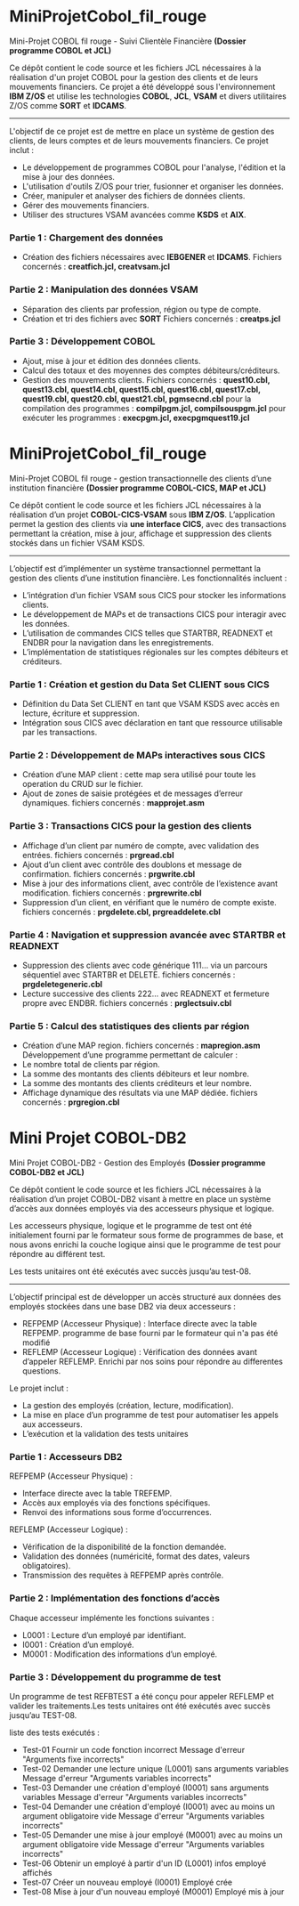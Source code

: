 # MiniProjetCobol_fil_rouge
Mini-Projet COBOL fil rouge - Suivi Clientèle Financière
**(Dossier programme COBOL et JCL)**

Ce dépôt contient le code source et les fichiers JCL nécessaires à la réalisation d'un projet COBOL pour la gestion des clients et de leurs mouvements financiers. 
Ce projet a été développé sous l'environnement **IBM Z/OS** et utilise les technologies **COBOL**, **JCL**, **VSAM** et divers utilitaires Z/OS comme **SORT** et **IDCAMS**.

-----

L'objectif de ce projet est de mettre en place un système de gestion des clients, de leurs comptes et de leurs mouvements financiers. Ce projet inclut :
- Le développement de programmes COBOL pour l'analyse, l'édition et la mise à jour des données.
- L'utilisation d'outils Z/OS pour trier, fusionner et organiser les données.
- Créer, manipuler et analyser des fichiers de données clients.
- Gérer des mouvements financiers.
- Utiliser des structures VSAM avancées comme **KSDS** et **AIX**.

### Partie 1 : Chargement des données
- Création des fichiers nécessaires avec **IEBGENER** et **IDCAMS**.
Fichiers concernés : **creatfich.jcl, creatvsam.jcl**

### Partie 2 : Manipulation des données VSAM
- Séparation des clients par profession, région ou type de compte.
- Création et tri des fichiers avec **SORT**
Fichiers concernés : **creatps.jcl**

### Partie 3 : Développement COBOL
- Ajout, mise à jour et édition des données clients.
- Calcul des totaux et des moyennes des comptes débiteurs/créditeurs.
- Gestion des mouvements clients.
Fichiers concernés : **quest10.cbl, quest13.cbl, quest14.cbl, quest15.cbl, quest16.cbl, quest17.cbl, quest19.cbl, quest20.cbl, quest21.cbl, pgmsecnd.cbl**
pour la compilation des programmes : **compilpgm.jcl, compilsouspgm.jcl**
pour exécuter les programmes : **execpgm.jcl, execpgmquest19.jcl**

# MiniProjetCobol_fil_rouge
Mini-Projet COBOL fil rouge - gestion transactionnelle des clients d’une institution financière
**(Dossier programme COBOL-CICS, MAP et JCL)**

Ce dépôt contient le code source et les fichiers JCL nécessaires à la réalisation d’un projet **COBOL-CICS-VSAM** sous **IBM Z/OS**.
L’application permet la gestion des clients via **une interface CICS**, avec des transactions permettant la création, mise à jour, affichage et suppression des clients stockés dans un fichier VSAM KSDS.

-----

L’objectif est d’implémenter un système transactionnel permettant la gestion des clients d’une institution financière.
Les fonctionnalités incluent :
- L’intégration d’un fichier VSAM sous CICS pour stocker les informations clients.
- Le développement de MAPs et de transactions CICS pour interagir avec les données.
- L’utilisation de commandes CICS telles que STARTBR, READNEXT et ENDBR pour la navigation dans les enregistrements.
- L’implémentation de statistiques régionales sur les comptes débiteurs et créditeurs.

### Partie 1 : Création et gestion du Data Set CLIENT sous CICS
- Définition du Data Set CLIENT en tant que VSAM KSDS avec accès en lecture, écriture et suppression.
- Intégration sous CICS avec déclaration en tant que ressource utilisable par les transactions.

### Partie 2 : Développement de MAPs interactives sous CICS
- Création d’une MAP client : cette map sera utilisé pour toute les operation du CRUD sur le fichier.
- Ajout de zones de saisie protégées et de messages d’erreur dynamiques.
fichiers concernés : **mapprojet.asm**

### Partie 3 : Transactions CICS pour la gestion des clients
- Affichage d’un client par numéro de compte, avec validation des entrées.
fichiers concernés : **prgread.cbl**
- Ajout d’un client avec contrôle des doublons et message de confirmation.
fichiers concernés : **prgwrite.cbl**
- Mise à jour des informations client, avec contrôle de l’existence avant modification.
fichiers concernés : **prgrewrite.cbl**
- Suppression d’un client, en vérifiant que le numéro de compte existe.
fichiers concernés : **prgdelete.cbl, prgreaddelete.cbl**

### Partie 4 : Navigation et suppression avancée avec STARTBR et READNEXT
- Suppression des clients avec code générique 111... via un parcours séquentiel avec STARTBR et DELETE.
fichiers concernés : **prgdeletegeneric.cbl**
- Lecture successive des clients 222... avec READNEXT et fermeture propre avec ENDBR.
fichiers concernés : **prglectsuiv.cbl**

### Partie 5 : Calcul des statistiques des clients par région
- Création d’une MAP region.
fichiers concernés : **mapregion.asm**
Développement d’une programme permettant de calculer :
- Le nombre total de clients par région.
- La somme des montants des clients débiteurs et leur nombre.
- La somme des montants des clients créditeurs et leur nombre.
- Affichage dynamique des résultats via une MAP dédiée.
fichiers concernés : **prgregion.cbl**

# Mini Projet COBOL-DB2 
Mini Projet COBOL-DB2 - Gestion des Employés **(Dossier programme COBOL-DB2 et JCL)** 

Ce dépôt contient le code source et les fichiers JCL nécessaires à la réalisation d’un projet COBOL-DB2 visant à mettre en place un système d’accès aux données employés via des accesseurs physique et logique. 

Les accesseurs physique, logique et le programme de test ont été initialement fourni par le formateur sous forme de programmes de base, et nous avons enrichi la couche logique ainsi que le programme de test pour répondre au différent test. 

Les tests unitaires ont été exécutés avec succès jusqu’au test-08. 

-----

L’objectif principal est de développer un accès structuré aux données des employés stockées dans une base DB2 via deux accesseurs :
- REFPEMP (Accesseur Physique) : Interface directe avec la table REFPEMP. programme de base fourni par le formateur qui n'a pas été modifié
- REFLEMP (Accesseur Logique) : Vérification des données avant d’appeler REFLEMP. Enrichi par nos soins pour répondre au differentes questions.

Le projet inclut :
- La gestion des employés (création, lecture, modification).
- La mise en place d’un programme de test pour automatiser les appels aux accesseurs.
- L’exécution et la validation des tests unitaires

### Partie 1 : Accesseurs DB2
REFPEMP (Accesseur Physique) :
- Interface directe avec la table TREFEMP.
- Accès aux employés via des fonctions spécifiques.
- Renvoi des informations sous forme d’occurrences.

REFLEMP (Accesseur Logique) :
- Vérification de la disponibilité de la fonction demandée.
- Validation des données (numéricité, format des dates, valeurs obligatoires).
- Transmission des requêtes à REFPEMP après contrôle.

### Partie 2 : Implémentation des fonctions d’accès
Chaque accesseur implémente les fonctions suivantes :
- L0001 : Lecture d’un employé par identifiant.
- I0001 : Création d’un employé.
- M0001 : Modification des informations d’un employé.

### Partie 3 : Développement du programme de test
Un programme de test REFBTEST a été conçu pour appeler REFLEMP et valider les traitements.Les tests unitaires ont été exécutés avec succès jusqu’au TEST-08.

liste des tests exécutés : 
- Test-01	Fournir un code fonction incorrect	Message d'erreur "Arguments fixe incorrects"
- Test-02	Demander une lecture unique (L0001) sans arguments variables	Message d'erreur "Arguments variables incorrects"
- Test-03	Demander une création d'employé (I0001) sans arguments variables	Message d'erreur "Arguments variables incorrects"
- Test-04	Demander une création d'employé (I0001) avec au moins un argument obligatoire vide	Message d'erreur "Arguments variables incorrects"
- Test-05	Demander une mise à jour employé (M0001) avec au moins un argument obligatoire vide	Message d'erreur "Arguments variables incorrects"
- Test-06	Obtenir un employé à partir d'un ID (L0001)	infos employé affichés
- Test-07	Créer un nouveau employé (I0001)	Employé crée
- Test-08	Mise à jour d'un nouveau employé (M0001)	Employé mis à jour
